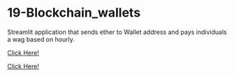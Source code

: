 # 19-Blockchain_wallets
Streamlit application that sends ether to Wallet address and pays individuals a wag based on hourly.

[Click Here!](Images/Ganache_accounts.png)

[Click Here!](Images/chain.png)
